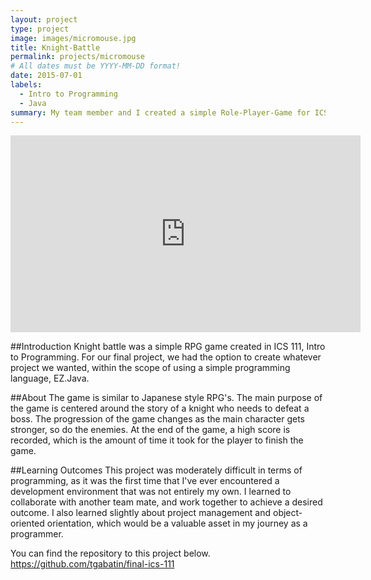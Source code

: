 ```yaml
---
layout: project
type: project
image: images/micromouse.jpg
title: Knight-Battle
permalink: projects/micromouse
# All dates must be YYYY-MM-DD format!
date: 2015-07-01
labels:
  - Intro to Programming
  - Java
summary: My team member and I created a simple Role-Player-Game for ICS 111, Intro to Programming. 
---
```


<iframe width="560" height="315" src="https://www.youtube.com/watch?v=C-bpv4Kh5Bo&t=4s" frameborder="0" allowfullscreen=""></iframe>


##Introduction
Knight battle was a simple RPG game created in ICS 111, Intro to Programming. For our final project, we had the option to create whatever project we wanted, within the scope of using a simple programming language, EZ.Java.

##About
The game is similar to Japanese style RPG's. The main purpose of the game is centered around the story of a knight who needs to defeat a boss. The progression of the game changes as the main character gets stronger, so do the enemies. At the end of the game, a high score is recorded, which is the amount of time it took for the player to finish the game. 

##Learning Outcomes
This project was moderately difficult in terms of programming, as it was the first time that I've ever encountered a development environment that was not entirely my own. I learned to collaborate with another team mate, and work together to achieve a desired outcome. I also learned slightly about project management and object-oriented orientation, which would be a valuable asset in my journey as a programmer. 

You can find the repository to this project below. 
https://github.com/tgabatin/final-ics-111
